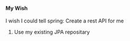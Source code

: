 #### My Wish
I wish I could tell spring: Create a rest API for me 
1. Use my existing JPA repositary